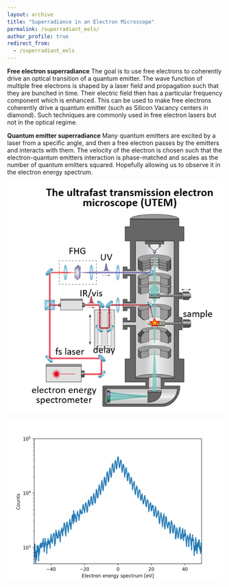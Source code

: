 ```yaml
---
layout: archive
title: "Superradiance in an Electron Microscope"
permalink: /superradiant_eels/
author_profile: true
redirect_from:
  - /superradiant_eels
--- 
```

**Free electron superradiance**
The goal is to use free electrons to coherently drive an optical transition of a quantum emitter. The wave function of multiple free electrons is shaped by a laser field and propagation such that they are bunched in time. Their electric field then has a particular frequency component which is enhanced. This can be used to make free electrons coherently drive a quantum emitter (such as Silicon Vacancy centers in diamond). Such techniques are commonly used in free electron lasers but not in the optical regime.

**Quantum emitter superradiance**
Many quantum emitters are excited by a laser from a specific angle, and then a free electron passes by the emitters and interacts with them. The velocity of the electron is chosen such that the electron-quantum emitters interaction is phase-matched and scales as the number of quantum emitters squared. Hopefully allowing us to observe it in the electron energy spectrum.
<p align="center">
  <img src='/images/UTEM.png' width="600">
</p>
<p align="center">
  <img src='/images/pinem 800.png' width="600">
</p>

 

